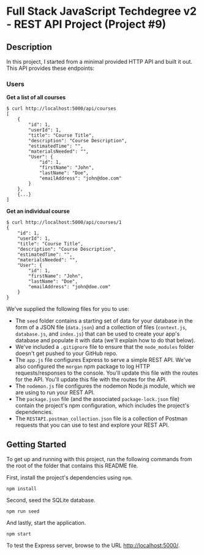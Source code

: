 
# Full Stack JavaScript Techdegree v2 - REST API Project (Project #9)
## Description
In this project, I started from a minimal provided HTTP API and built it out.
This API provides these endpoints:
### Users
**Get a list of all courses**
```
$ curl http://localhost:5000/api/courses
[
    {
        "id": 1,
        "userId": 1,
        "title": "Course Title",
        "description": "Course Description",
        "estimatedTime": "",
        "materialsNeeded": "",
        "User": {
            "id": 1,
            "firstName": "John",
            "lastName": "Doe",
            "emailAddress": "john@doe.com"
        }
    },
    {...}
]
```

**Get an individual course**
```
$ curl http://localhost:5000/api/courses/1
{
    "id": 1,
    "userId": 1,
    "title": "Course Title",
    "description": "Course Description",
    "estimatedTime": "",
    "materialsNeeded": "",
    "User": {
        "id": 1,
        "firstName": "John",
        "lastName": "Doe",
        "emailAddress": "john@doe.com"
    }
}
```

We've supplied the following files for you to use: 

* The `seed` folder contains a starting set of data for your database in the form of a JSON file (`data.json`) and a collection of files (`context.js`, `database.js`, and `index.js`) that can be used to create your app's database and populate it with data (we'll explain how to do that below).
* We've included a `.gitignore` file to ensure that the `node_modules` folder doesn't get pushed to your GitHub repo.
* The `app.js` file configures Express to serve a simple REST API. We've also configured the `morgan` npm package to log HTTP requests/responses to the console. You'll update this file with the routes for the API. You'll update this file with the routes for the API.
* The `nodemon.js` file configures the nodemon Node.js module, which we are using to run your REST API.
* The `package.json` file (and the associated `package-lock.json` file) contain the project's npm configuration, which includes the project's dependencies.
* The `RESTAPI.postman_collection.json` file is a collection of Postman requests that you can use to test and explore your REST API.

## Getting Started

To get up and running with this project, run the following commands from the root of the folder that contains this README file.

First, install the project's dependencies using `npm`.

```
npm install

```

Second, seed the SQLite database.

```
npm run seed
```

And lastly, start the application.

```
npm start
```

To test the Express server, browse to the URL [http://localhost:5000/](http://localhost:5000/).
